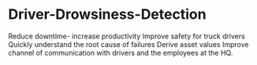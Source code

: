 # Driver-Drowsiness-Detection
Reduce downtime- increase productivity Improve safety for truck drivers Quickly understand the root cause of failures Derive asset values Improve channel of communication with drivers and the employees at the HQ. 
